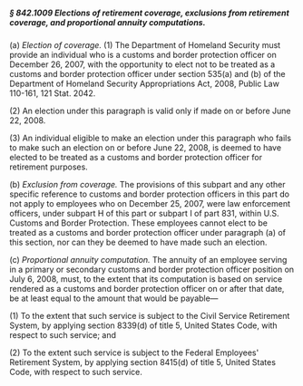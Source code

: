 ##### § 842.1009 Elections of retirement coverage, exclusions from retirement coverage, and proportional annuity computations. #####

(a) *Election of coverage.* (1) The Department of Homeland Security must provide an individual who is a customs and border protection officer on December 26, 2007, with the opportunity to elect not to be treated as a customs and border protection officer under section 535(a) and (b) of the Department of Homeland Security Appropriations Act, 2008, Public Law 110-161, 121 Stat. 2042.

(2) An election under this paragraph is valid only if made on or before June 22, 2008.

(3) An individual eligible to make an election under this paragraph who fails to make such an election on or before June 22, 2008, is deemed to have elected to be treated as a customs and border protection officer for retirement purposes.

(b) *Exclusion from coverage.* The provisions of this subpart and any other specific reference to customs and border protection officers in this part do not apply to employees who on December 25, 2007, were law enforcement officers, under subpart H of this part or subpart I of part 831, within U.S. Customs and Border Protection. These employees cannot elect to be treated as a customs and border protection officer under paragraph (a) of this section, nor can they be deemed to have made such an election.

(c) *Proportional annuity computation.* The annuity of an employee serving in a primary or secondary customs and border protection officer position on July 6, 2008, must, to the extent that its computation is based on service rendered as a customs and border protection officer on or after that date, be at least equal to the amount that would be payable—

(1) To the extent that such service is subject to the Civil Service Retirement System, by applying section 8339(d) of title 5, United States Code, with respect to such service; and

(2) To the extent such service is subject to the Federal Employees' Retirement System, by applying section 8415(d) of title 5, United States Code, with respect to such service.